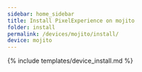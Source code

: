 ```yaml
---
sidebar: home_sidebar
title: Install PixelExperience on mojito
folder: install
permalink: /devices/mojito/install/
device: mojito
---
```

{% include templates/device_install.md %}
